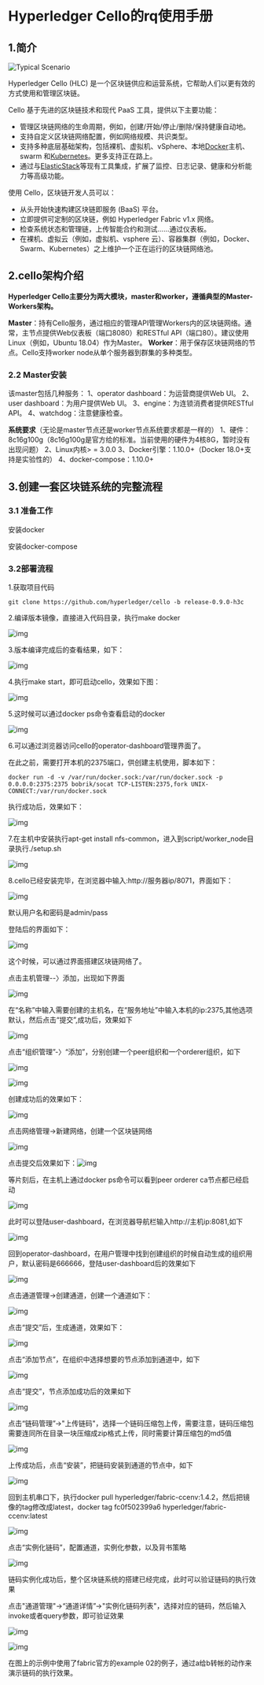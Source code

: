 #  Hyperledger Cello的rq使用手册

## 1.简介

![Typical Scenario](https://cello.readthedocs.io/en/latest/images/scenario.png)

Hyperledger Cello (HLC) 是一个区块链供应和运营系统，它帮助人们以更有效的方式使用和管理区块链。

Cello 基于先进的区块链技术和现代 PaaS 工具，提供以下主要功能：

- 管理区块链网络的生命周期，例如，创建/开始/停止/删除/保持健康自动地。
- 支持自定义区块链网络配置，例如网络规模、共识类型。
- 支持多种底层基础架构，包括裸机、虚拟机、vSphere、本地[Docker](https://www.docker.com/)主机、swarm 和[Kubernetes](https://kubernetes.io/)。更多支持正在路上。
- 通过与[ElasticStack](https://www.elastic.co/)等现有工具集成，扩展了监控、日志记录、健康和分析能力等高级功能。

使用 Cello，区块链开发人员可以：

- 从头开始快速构建区块链即服务 (BaaS) 平台。
- 立即提供可定制的区块链，例如 Hyperledger Fabric v1.x 网络。
- 检查系统状态和管理链，上传智能合约和测试......通过仪表板。
- 在裸机、虚拟云（例如，虚拟机、vsphere 云）、容器集群（例如，Docker、Swarm、Kubernetes）之上维护一个正在运行的区块链网络池。

## 2.cello架构介绍

**Hyperledger Cello主要分为两大模块，master和worker，遵循典型的Master-Workers架构。**

**Master**：持有Cello服务，通过相应的管理API管理Workers内的区块链网络。通常，主节点提供Web仪表板（端口8080）和RESTful API（端口80）。建议使用Linux（例如，Ubuntu 18.04）作为Master。
**Worker**：用于保存区块链网络的节点。Cello支持worker node从单个服务器到群集的多种类型。

### 2.2 Master安装

该master包括几种服务：
1、operator dashboard：为运营商提供Web UI。
2、user dashboard：为用户提供Web UI。
3、engine：为连锁消费者提供RESTful API。
4、watchdog：注意健康检查。

**系统要求**（无论是master节点还是worker节点系统要求都是一样的）
1、硬件：8c16g100g（8c16g100g是官方给的标准。当前使用的硬件为4核8G，暂时没有出现问题）
2、Linux内核> = 3.0.0
3、Docker引擎：1.10.0+（Docker 18.0+支持是实验性的）
4、docker-compose：1.10.0+

## 3.创建一套区块链系统的完整流程

### 3.1 准备工作

安装docker

安装docker-compose

### 3.2部署流程

1.获取项目代码

```
git clone https://github.com/hyperledger/cello -b release-0.9.0-h3c
```

2.编译版本镜像，直接进入代码目录，执行make docker

![img](https://img-blog.csdnimg.cn/20200929134833339.png?x-oss-process=image/watermark,type_ZmFuZ3poZW5naGVpdGk,shadow_10,text_aHR0cHM6Ly9ibG9nLmNzZG4ubmV0L3J0eGll,size_16,color_FFFFFF,t_70)

3.版本编译完成后的查看结果，如下：

![img](https://img-blog.csdnimg.cn/20200929134922249.png)

4.执行make start，即可启动cello，效果如下图：

![img](https://img-blog.csdnimg.cn/20200929135452669.png?x-oss-process=image/watermark,type_ZmFuZ3poZW5naGVpdGk,shadow_10,text_aHR0cHM6Ly9ibG9nLmNzZG4ubmV0L3J0eGll,size_16,color_FFFFFF,t_70)

5.这时候可以通过docker ps命令查看启动的docker

![img](https://img-blog.csdnimg.cn/20200929142632460.png)

6.可以通过浏览器访问cello的operator-dashboard管理界面了。

在此之前，需要打开本机的2375端口，供创建主机使用，脚本如下：

```
docker run -d -v /var/run/docker.sock:/var/run/docker.sock -p 0.0.0.0:2375:2375 bobrik/socat TCP-LISTEN:2375,fork UNIX-CONNECT:/var/run/docker.sock
```

执行成功后，效果如下：

![img](https://img-blog.csdnimg.cn/2020092914382481.png?x-oss-process=image/watermark,type_ZmFuZ3poZW5naGVpdGk,shadow_10,text_aHR0cHM6Ly9ibG9nLmNzZG4ubmV0L3J0eGll,size_16,color_FFFFFF,t_70)

7.在主机中安装执行apt-get install nfs-common，进入到script/worker_node目录执行./setup.sh

![img](https://img-blog.csdnimg.cn/20200929144446826.png)

8.cello已经安装完毕，在浏览器中输入:http://服务器ip/8071，界面如下：

![img](https://img-blog.csdnimg.cn/20200929142726865.png?x-oss-process=image/watermark,type_ZmFuZ3poZW5naGVpdGk,shadow_10,text_aHR0cHM6Ly9ibG9nLmNzZG4ubmV0L3J0eGll,size_16,color_FFFFFF,t_70)

默认用户名和密码是admin/pass

登陆后的界面如下：

![img](https://img-blog.csdnimg.cn/20200929142844845.png?x-oss-process=image/watermark,type_ZmFuZ3poZW5naGVpdGk,shadow_10,text_aHR0cHM6Ly9ibG9nLmNzZG4ubmV0L3J0eGll,size_16,color_FFFFFF,t_70)

这个时候，可以通过界面搭建区块链网络了。

点击主机管理--〉添加，出现如下界面

![img](https://img-blog.csdnimg.cn/20200929143108348.png?x-oss-process=image/watermark,type_ZmFuZ3poZW5naGVpdGk,shadow_10,text_aHR0cHM6Ly9ibG9nLmNzZG4ubmV0L3J0eGll,size_16,color_FFFFFF,t_70)

在“名称”中输入需要创建的主机名，在“服务地址”中输入本机的ip:2375,其他选项默认，然后点击“提交”,成功后，效果如下

![img](https://img-blog.csdnimg.cn/20200929144748990.png?x-oss-process=image/watermark,type_ZmFuZ3poZW5naGVpdGk,shadow_10,text_aHR0cHM6Ly9ibG9nLmNzZG4ubmV0L3J0eGll,size_16,color_FFFFFF,t_70)

点击“组织管理”-〉“添加”，分别创建一个peer组织和一个orderer组织，如下

![img](https://img-blog.csdnimg.cn/20200929145037595.png?x-oss-process=image/watermark,type_ZmFuZ3poZW5naGVpdGk,shadow_10,text_aHR0cHM6Ly9ibG9nLmNzZG4ubmV0L3J0eGll,size_16,color_FFFFFF,t_70)

![img](https://img-blog.csdnimg.cn/20200929145135126.png?x-oss-process=image/watermark,type_ZmFuZ3poZW5naGVpdGk,shadow_10,text_aHR0cHM6Ly9ibG9nLmNzZG4ubmV0L3J0eGll,size_16,color_FFFFFF,t_70)

创建成功后的效果如下：

![img](https://img-blog.csdnimg.cn/20200929150435507.png?x-oss-process=image/watermark,type_ZmFuZ3poZW5naGVpdGk,shadow_10,text_aHR0cHM6Ly9ibG9nLmNzZG4ubmV0L3J0eGll,size_16,color_FFFFFF,t_70)

点击网络管理->新建网络，创建一个区块链网络

![img](https://img-blog.csdnimg.cn/20200929151441798.png?x-oss-process=image/watermark,type_ZmFuZ3poZW5naGVpdGk,shadow_10,text_aHR0cHM6Ly9ibG9nLmNzZG4ubmV0L3J0eGll,size_16,color_FFFFFF,t_70)

点击提交后效果如下：![img](https://img-blog.csdnimg.cn/20200929151528139.png?x-oss-process=image/watermark,type_ZmFuZ3poZW5naGVpdGk,shadow_10,text_aHR0cHM6Ly9ibG9nLmNzZG4ubmV0L3J0eGll,size_16,color_FFFFFF,t_70)

等片刻后，在主机上通过docker ps命令可以看到peer orderer ca节点都已经启动

![img](https://img-blog.csdnimg.cn/20200929151713555.png?x-oss-process=image/watermark,type_ZmFuZ3poZW5naGVpdGk,shadow_10,text_aHR0cHM6Ly9ibG9nLmNzZG4ubmV0L3J0eGll,size_16,color_FFFFFF,t_70)

此时可以登陆user-dashboard，在浏览器导航栏输入http://主机ip:8081,如下

![img](https://img-blog.csdnimg.cn/202009291522217.png?x-oss-process=image/watermark,type_ZmFuZ3poZW5naGVpdGk,shadow_10,text_aHR0cHM6Ly9ibG9nLmNzZG4ubmV0L3J0eGll,size_16,color_FFFFFF,t_70)

回到operator-dashboard，在用户管理中找到创建组织的时候自动生成的组织用户，默认密码是666666，登陆user-dashboard后的效果如下

![img](https://img-blog.csdnimg.cn/20200929160112200.png?x-oss-process=image/watermark,type_ZmFuZ3poZW5naGVpdGk,shadow_10,text_aHR0cHM6Ly9ibG9nLmNzZG4ubmV0L3J0eGll,size_16,color_FFFFFF,t_70)

点击通道管理->创建通道，创建一个通道如下：

![img](https://img-blog.csdnimg.cn/2020092916025772.png?x-oss-process=image/watermark,type_ZmFuZ3poZW5naGVpdGk,shadow_10,text_aHR0cHM6Ly9ibG9nLmNzZG4ubmV0L3J0eGll,size_16,color_FFFFFF,t_70)

点击“提交”后，生成通道，效果如下：

![img](https://img-blog.csdnimg.cn/20200929160351752.png?x-oss-process=image/watermark,type_ZmFuZ3poZW5naGVpdGk,shadow_10,text_aHR0cHM6Ly9ibG9nLmNzZG4ubmV0L3J0eGll,size_16,color_FFFFFF,t_70)

点击“添加节点”，在组织中选择想要的节点添加到通道中，如下

![img](https://img-blog.csdnimg.cn/20200929160544112.png?x-oss-process=image/watermark,type_ZmFuZ3poZW5naGVpdGk,shadow_10,text_aHR0cHM6Ly9ibG9nLmNzZG4ubmV0L3J0eGll,size_16,color_FFFFFF,t_70)

点击“提交”，节点添加成功后的效果如下

![img](https://img-blog.csdnimg.cn/20200929160655888.png?x-oss-process=image/watermark,type_ZmFuZ3poZW5naGVpdGk,shadow_10,text_aHR0cHM6Ly9ibG9nLmNzZG4ubmV0L3J0eGll,size_16,color_FFFFFF,t_70)

点击“链码管理”->"上传链码"，选择一个链码压缩包上传，需要注意，链码压缩包需要连同所在目录一块压缩成zip格式上传，同时需要计算压缩包的md5值

![img](https://img-blog.csdnimg.cn/20200929160959832.png?x-oss-process=image/watermark,type_ZmFuZ3poZW5naGVpdGk,shadow_10,text_aHR0cHM6Ly9ibG9nLmNzZG4ubmV0L3J0eGll,size_16,color_FFFFFF,t_70)

上传成功后，点击“安装”，把链码安装到通道的节点中，如下

![img](https://img-blog.csdnimg.cn/20200929161301519.png?x-oss-process=image/watermark,type_ZmFuZ3poZW5naGVpdGk,shadow_10,text_aHR0cHM6Ly9ibG9nLmNzZG4ubmV0L3J0eGll,size_16,color_FFFFFF,t_70)

回到主机串口下，执行docker pull hyperledger/fabric-ccenv:1.4.2，然后把镜像的tag修改成latest，docker tag fc0f502399a6 hyperledger/fabric-ccenv:latest

![img](https://img-blog.csdnimg.cn/2020092916233347.png?x-oss-process=image/watermark,type_ZmFuZ3poZW5naGVpdGk,shadow_10,text_aHR0cHM6Ly9ibG9nLmNzZG4ubmV0L3J0eGll,size_16,color_FFFFFF,t_70)

点击“实例化链码”，配置通道，实例化参数，以及背书策略

![img](https://img-blog.csdnimg.cn/20200929161416660.png?x-oss-process=image/watermark,type_ZmFuZ3poZW5naGVpdGk,shadow_10,text_aHR0cHM6Ly9ibG9nLmNzZG4ubmV0L3J0eGll,size_16,color_FFFFFF,t_70)

链码实例化成功后，整个区块链系统的搭建已经完成，此时可以验证链码的执行效果

点击"通道管理"->“通道详情”->"实例化链码列表"，选择对应的链码，然后输入invoke或者query参数，即可验证效果

![img](https://img-blog.csdnimg.cn/20200929162900550.png?x-oss-process=image/watermark,type_ZmFuZ3poZW5naGVpdGk,shadow_10,text_aHR0cHM6Ly9ibG9nLmNzZG4ubmV0L3J0eGll,size_16,color_FFFFFF,t_70)

![img](https://img-blog.csdnimg.cn/20200929163007392.png?x-oss-process=image/watermark,type_ZmFuZ3poZW5naGVpdGk,shadow_10,text_aHR0cHM6Ly9ibG9nLmNzZG4ubmV0L3J0eGll,size_16,color_FFFFFF,t_70)

在图上的示例中使用了fabric官方的example 02的例子，通过a给b转帐的动作来演示链码的执行效果。

